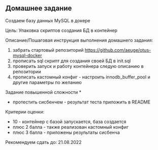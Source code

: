 ## Домашнее задание

Создаем базу данных MySQL в докере

Цель:
Упаковка скриптов создания БД в контейнер

Описание/Пошаговая инструкция выполнения домашнего задания:

1. забрать стартовый репозиторий https://github.com/aeuge/otus-mysql-docker
2. прописать sql скрипт для создания своей БД в init.sql
3. проверить запуск и работу контейнера следую описанию в репозитории
4. прописать кастомный конфиг - настроить innodb_buffer_pool и другие параметры по желанию

Задание повышенной сложности *
- протестить сисбенчем - результат теста приложить в README

Критерии оценки:
- 10 - контейнер с базой запускается, база создается
- плюс 2 балла - также реализован кастомный конфиг
- плюс 3 балла - приложены результаты сисбенча

Рекомендуем сдать до: 21.08.2022

